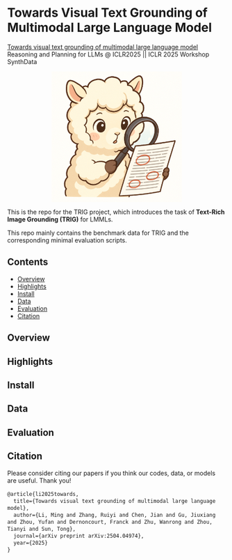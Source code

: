 # Towards Visual Text Grounding of Multimodal Large Language Model

[Towards visual text grounding of multimodal large language model](https://arxiv.org/abs/2504.04974) <br>
Reasoning and Planning for LLMs @ ICLR2025 || ICLR 2025 Workshop SynthData

<p align="center" width="35%">
<a ><img src="images/logo.png" alt="overview" style="width: 35%; min-width: 300px; display: block; margin: auto;"></a>
</p>

This is the repo for the TRIG project, which introduces the task of **Text-Rich Image Grounding (TRIG)** for LMMLs. <br>

This repo mainly contains the benchmark data for TRIG and the corresponding minimal evaluation scripts. 

## Contents
- [Overview](#overview)
- [Highlights](#highlights)
- [Install](#install)
- [Data](#data)
- [Evaluation](#evaluation)
- [Citation](#citation)

## Overview

## Highlights

## Install

## Data

## Evaluation

## Citation

Please consider citing our papers if you think our codes, data, or models are useful. Thank you! <br>

```
@article{li2025towards,
  title={Towards visual text grounding of multimodal large language model},
  author={Li, Ming and Zhang, Ruiyi and Chen, Jian and Gu, Jiuxiang and Zhou, Yufan and Dernoncourt, Franck and Zhu, Wanrong and Zhou, Tianyi and Sun, Tong},
  journal={arXiv preprint arXiv:2504.04974},
  year={2025}
}

```
